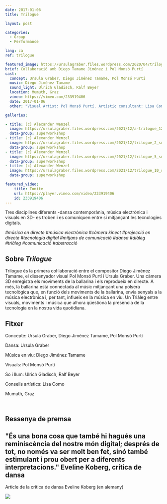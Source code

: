 ```yaml
---
date: 2017-01-06
title: Trilogue

layout: post

categories:
  - Group
  - Performance

lang: ca
ref: trilogue

featured_image: https://ursulagraber.files.wordpress.com/2020/04/trilogue_8.jpg?w=500&fit=crop
brief: Collaboració amb Diego Tamame Jiménez i Pol Monsó Purtí
cast:
  concept: Ursula Graber, Diego Jiménez Tamame, Pol Monsó Purtí
  music: Diego Jiménez Tamame
  sound_light: Ulrich Gladisch, Ralf Beyer
  location: Mumuth, Graz
  vimeo: https://vimeo.com/233919406
  date: 2017-01-06
  other: "Visual Artist: Pol Monsó Purtí. Artistic consultant: Lisa Como"

galleries:

- title: (c) Alexander Wenzel
  image: https://ursulagraber.files.wordpress.com/2021/12/a-trilogue_12_small.jpg?w=1024&fit=crop
  data-group: superworkshop
- title: (c) Alexander Wenzel
  image: https://ursulagraber.files.wordpress.com/2021/12/trilogue_2_small.jpg?w=2500&fit=crop
  data-group: superworkshop
- title: (c) Alexander Wenzel
  image: https://ursulagraber.files.wordpress.com/2021/12/trilogue_5_small.jpg?w=1024&fit=crop
  data-group: superworkshop
- title: (c) Alexander Wenzel
  image: https://ursulagraber.files.wordpress.com/2021/12/trilogue_10_small.jpg?w=1024&fit=crop
  data-group: superworkshop

featured_video:
    title: Tonite
    url: https://player.vimeo.com/video/233919406
    id: 233919406
---
```


Tres disciplines diferents -dansa contemporània, música electrònica i visuals en 3D- es troben i es comuniquen entre si mitjançant les tecnologies digitals.

*#música en directe #música electrònica #càmera kinect #projecció en directe #tecnologia digital #mitjans de comunicació #dansa #diàleg #triàleg #comunicació #abstracció*

<!--plop-->

## Sobre *Trilogue*

Trilogue és la primera col·laboració entre el compositor Diego Jiménez Tamame, el dissenyador visual Pol Monsó Purtí i Ursula Graber. Una càmera 3D enregistra els moviments de la ballarina i els reprodueix en directe. A més, la ballarina està connectada al músic mitjançant una polsera tecnològica que, en funció dels moviments de la ballarina, envia senyals a la música electrònica i, per tant, influeix en la música en viu. Un Triàleg entre visuals, moviments i música que alhora qüestiona la presència de la tecnologia en la nostra vida quotidiana.

<!--plop-->

## Fitxer

Concepte: Ursula Graber, Diego Jiménez Tamame, Pol Monsó Purtí

Dansa: Ursula Graber

Música en viu: Diego Jiménez Tamame

Visuals: Pol Monsó Purtí

So i llum: Ulrich Gladisch, Ralf Beyer

Consells artístics: Lisa Como

Mumuth, Graz

<br>

## Ressenya de premsa

## "És una bona cosa que també hi hagués una reminiscència del nostre món digital; després de tot, no només va ser molt ben fet, sinó també estimulant i prou obert per a diferents interpretacions." Eveline Koberg, crítica de dansa

Article de la crítica de dansa Eveline Koberg (en alemany)



<div class="long-center-image">
  <a href="https://www.tanz.at/index.php/kritiken/kritiken-2017/1810-mumuth-graz-invisible-drives-4" title="" data-caption="" data-id="" data-group="">
    <img src="https://ursulagraber.files.wordpress.com/2021/12/trilogue-artikel-tanz.at_.-mit-hinweis2.png"/>
  </a>
 </div>

<!--[![Trilogue](https://i.vimeocdn.com/video/740540727_640.jpg)](https://player.vimeo.com/video/233919406)-->
